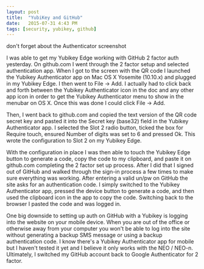 ```yaml
---
layout: post
title:  "YubiKey and GitHub"
date:   2015-07-31 4:43 PM
tags: [security, yubikey, github]
---
```

don't forget about the Authenticator screenshot

I was able to get my Yubikey Edge working with GitHub 2 factor auth yesterday. On github.com I went through the 2 factor setup and selected authentication app. When I got to the screen with the QR code I launched the Yubikey Authenticator app on Mac OS X Yosemite (10.10.x) and plugged in my Yubikey Edge. I then went to File -> Add. I actually had to click back and forth between the Yubikey Authenticator icon in the doc and any other app icon in order to get the Yubikey Authenticator menu to show in the menubar on OS X. Once this was done I could click File -> Add.

Then, I went back to github.com and copied the text version of the QR code secret key and pasted it into the Secret key (base32) field in the Yubikey Authenticator app. I selected the Slot 2 radio button, ticked the box for Require touch, ensured Number of digits was set to 6 and pressed Ok. This wrote the configuration to Slot 2 on my Yubikey Edge.

With the configuration in place I was then able to touch the Yubikey Edge button to generate a code, copy the code to my clipboard, and paste it on github.com completing the 2 factor set up process. After I did that I signed out of GitHub and walked through the sign-in process a few times to make sure everything was working. After entering a valid un/pw on GitHub the site asks for an authentication code. I simply switched to the Yubikey Authenticator app, pressed the device button to generate a code, and then used the clipboard icon in the app to copy the code. Switching back to the browser I pasted the code and was logged in.

One big downside to setting up auth on GitHub with a Yubikey is logging into the website on your mobile device. When you are out of the office or otherwise away from your computer you won't be able to log into the site without generating a backup SMS message or using a backup authentication code. I know there's a Yubikey Authenticator app for mobile but I haven't tested it yet and I believe it only works with the NEO / NEO-n. Ultimately, I switched my GitHub account back to Google Authenticator for 2 factor.
